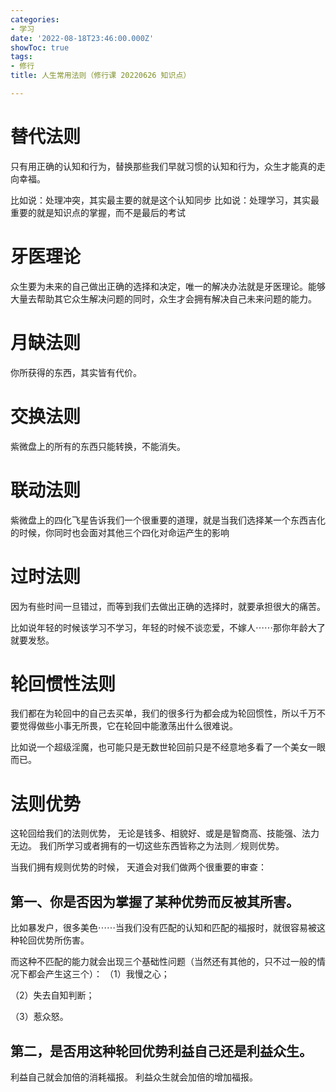 ```yaml
---
categories:
- 学习
date: '2022-08-18T23:46:00.000Z'
showToc: true
tags:
- 修行
title: 人生常用法则（修行课 20220626 知识点）

---
```




# 替代法则

只有用正确的认知和行为，替换那些我们早就习惯的认知和行为，众生才能真的走向幸福。

比如说：处理冲突，其实最主要的就是这个认知同步
比如说：处理学习，其实最重要的就是知识点的掌握，而不是最后的考试

# 牙医理论

众生要为未来的自己做出正确的选择和决定，唯一的解决办法就是牙医理论。能够大量去帮助其它众生解决问题的同时，众生才会拥有解决自己未来问题的能力。

# 月缺法则

你所获得的东西，其实皆有代价。

# 交换法则

紫微盘上的所有的东西只能转换，不能消失。

# 联动法则

紫微盘上的四化飞星告诉我们一个很重要的道理，就是当我们选择某一个东西吉化的时候，你同时也会面对其他三个四化对命运产生的影响

# 过时法则

因为有些时间一旦错过，而等到我们去做出正确的选择时，就要承担很大的痛苦。

比如说年轻的时候该学习不学习，年轻的时候不谈恋爱，不嫁人⋯⋯那你年龄大了就要发愁。

# 轮回惯性法则

我们都在为轮回中的自己去买单，我们的很多行为都会成为轮回惯性，所以千万不要觉得做些小事无所畏，它在轮回中能激荡出什么很难说。

比如说一个超级淫魔，也可能只是无数世轮回前只是不经意地多看了一个美女一眼而已。

# 法则优势

这轮回给我们的法则优势， 无论是钱多、相貌好、或是是智商高、技能强、法力无边。 我们所学习或者拥有的一切这些东西皆称之为法则／规则优势。

当我们拥有规则优势的时候， 天道会对我们做两个很重要的审查：

## 第一、你是否因为掌握了某种优势而反被其所害。

比如暴发户，很多美色⋯⋯当我们没有匹配的认知和匹配的福报时，就很容易被这种轮回优势所伤害。

而这种不匹配的能力就会出现三个基础性问题（当然还有其他的，只不过一般的情况下都会产生这三个）：
（1）我慢之心；

（2）失去自知判断；

（3）惹众怒。

## 第二，是否用这种轮回优势利益自己还是利益众生。

利益自己就会加倍的消耗福报。 利益众生就会加倍的增加福报。

